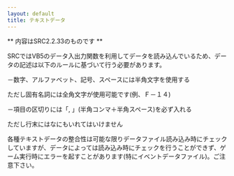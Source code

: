 ```yaml
---
layout: default
title: テキストデータ
---
```

** 内容はSRC2.2.33のものです **

SRCではVB5のデータ入出力関数を利用してデータを読み込んでいるため、データの記述は以下のルールに基づいて行う必要があります。



－数字、アルファベット、記号、スペースには半角文字を使用する

ただし固有名詞には全角文字が使用可能です(例、Ｆ－１４)

－項目の区切りには「, 」(半角コンマ＋半角スペース)を必ず入れる

ただし行末にはなにもいれてはいけません



各種テキストデータの整合性は可能な限りデータファイル読み込み時にチェックしていますが、データによっては読み込み時にチェックを行うことができず、ゲーム実行時にエラーを起すことがあります(特にイベントデータファイル)。ご注意下さい。
